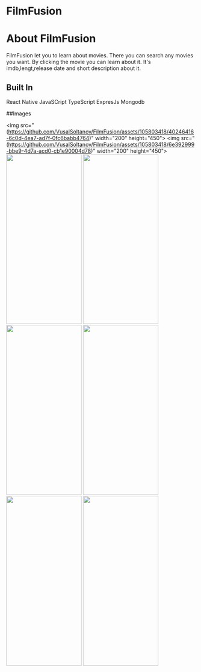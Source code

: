 # FilmFusion

# About FilmFusion
FilmFusion let you to learn about movies. There you can search any movies you want. By  clicking the movie you can learn about it. It's imdb,lengt,release date and short description about it.

## Built In
React Native
JavaSCript
TypeScript
ExpresJs
Mongodb

##Images

<img src="(https://github.com/VusalSoltanov/FilmFusion/assets/105803418/40246416-6c0d-4ea7-ad7f-0fc6babb4764)" width="200" height="450">
<img src="(https://github.com/VusalSoltanov/FilmFusion/assets/105803418/6e392999-bbe9-4d7a-acd0-cb1e90004d78)" width="200" height="450">
<img src="(https://github.com/VusalSoltanov/FilmFusion/assets/105803418/022713f7-7a7e-4e8c-bc4f-e5c82132e893)" width="200" height="450">
<img src="(https://github.com/VusalSoltanov/FilmFusion/assets/105803418/b07c34c3-d011-446f-ac90-84be1a07ed45)" width="200" height="450">
<img src="(https://github.com/VusalSoltanov/FilmFusion/assets/105803418/9a3f7f53-f466-43d0-be09-d641bfb4be02)" width="200" height="450">
<img src="(https://github.com/VusalSoltanov/FilmFusion/assets/105803418/b636b05f-a238-4973-b48b-4cf446c4a20c)" width="200" height="450">
<img src="(https://github.com/VusalSoltanov/FilmFusion/assets/105803418/f532eb71-301e-4c47-bebc-0756b63e9bc8)" width="200" height="450">
<img src="(https://github.com/VusalSoltanov/FilmFusion/assets/105803418/484a567e-b777-47cc-a64e-74d25932fe86)" width="200" height="450">

